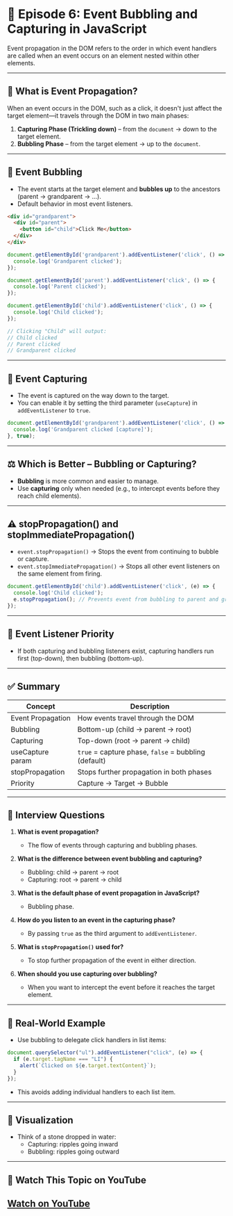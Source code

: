 # 🧠 Episode 6: Event Bubbling and Capturing in JavaScript

Event propagation in the DOM refers to the order in which event handlers are called when an event occurs on an element nested within other elements.

---

## 📌 What is Event Propagation?

When an event occurs in the DOM, such as a click, it doesn't just affect the target element—it travels through the DOM in two main phases:

1. **Capturing Phase (Trickling down)** – from the `document` → down to the target element.
2. **Bubbling Phase** – from the target element → up to the `document`.

---

## 🔁 Event Bubbling

- The event starts at the target element and **bubbles up** to the ancestors (parent → grandparent → ...).
- Default behavior in most event listeners.

```html
<div id="grandparent">
  <div id="parent">
    <button id="child">Click Me</button>
  </div>
</div>
```

```js
document.getElementById('grandparent').addEventListener('click', () => {
  console.log('Grandparent clicked');
});

document.getElementById('parent').addEventListener('click', () => {
  console.log('Parent clicked');
});

document.getElementById('child').addEventListener('click', () => {
  console.log('Child clicked');
});

// Clicking "Child" will output:
// Child clicked
// Parent clicked
// Grandparent clicked
```

---

## 🔽 Event Capturing

- The event is captured on the way down to the target.
- You can enable it by setting the third parameter (`useCapture`) in `addEventListener` to `true`.

```js
document.getElementById('grandparent').addEventListener('click', () => {
  console.log('Grandparent clicked [capture]');
}, true);
```

---

## ⚖️ Which is Better – Bubbling or Capturing?

- **Bubbling** is more common and easier to manage.
- Use **capturing** only when needed (e.g., to intercept events before they reach child elements).

---

## ⚠️ stopPropagation() and stopImmediatePropagation()

- `event.stopPropagation()` → Stops the event from continuing to bubble or capture.
- `event.stopImmediatePropagation()` → Stops all other event listeners on the same element from firing.

```js
document.getElementById('child').addEventListener('click', (e) => {
  console.log('Child clicked');
  e.stopPropagation(); // Prevents event from bubbling to parent and grandparent
});
```

---

## 🧪 Event Listener Priority

- If both capturing and bubbling listeners exist, capturing handlers run first (top-down), then bubbling (bottom-up).

---

## ✅ Summary

| Concept              | Description                                          |
|----------------------|------------------------------------------------------|
| Event Propagation    | How events travel through the DOM                    |
| Bubbling             | Bottom-up (child → parent → root)                    |
| Capturing            | Top-down (root → parent → child)                     |
| useCapture param     | `true` = capture phase, `false` = bubbling (default) |
| stopPropagation      | Stops further propagation in both phases             |
| Priority             | Capture → Target → Bubble                            |

---

## 💬 Interview Questions

1. **What is event propagation?**
   - The flow of events through capturing and bubbling phases.

2. **What is the difference between event bubbling and capturing?**
   - Bubbling: child → parent → root
   - Capturing: root → parent → child

3. **What is the default phase of event propagation in JavaScript?**
   - Bubbling phase.

4. **How do you listen to an event in the capturing phase?**
   - By passing `true` as the third argument to `addEventListener`.

5. **What is `stopPropagation()` used for?**
   - To stop further propagation of the event in either direction.

6. **When should you use capturing over bubbling?**
   - When you want to intercept the event before it reaches the target element.

---

## 📎 Real-World Example

- Use bubbling to delegate click handlers in list items:
```js
document.querySelector("ul").addEventListener("click", (e) => {
  if (e.target.tagName === "LI") {
    alert(`Clicked on ${e.target.textContent}`);
  }
});
```
- This avoids adding individual handlers to each list item.

---

## 🎥 Visualization

- Think of a stone dropped in water:
  - Capturing: ripples going inward
  - Bubbling: ripples going outward

---

## 🎥 Watch This Topic on YouTube
## [Watch on YouTube](https://www.youtube.com/watch?v=aVSf0b1jVKk)